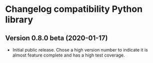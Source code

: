 # Changelog compatibility Python library

## Version 0.8.0 beta (2020-01-17)

* Initial public release. Chose a high version number to indicate it is almost feature complete and has a high test coverage.
